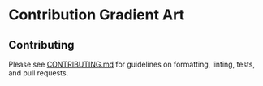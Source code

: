 # Contribution Gradient Art

## Contributing

Please see [CONTRIBUTING.md](CONTRIBUTING.md) for guidelines on formatting, linting, tests, and pull requests.

